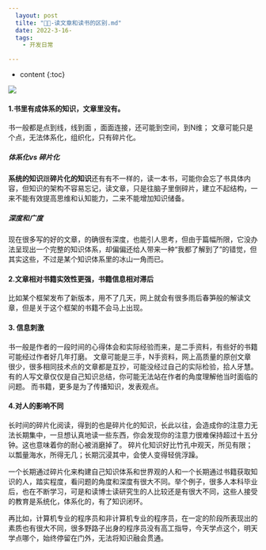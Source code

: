 ```yaml
---
  layout: post
  tilte: "📒🔖-读文章和读书的区别.md"
  date: 2022-3-16-
  tags: 
    - 开发日常

---
```



* content
{:toc}


![](https://upload-images.jianshu.io/upload_images/15312191-1b5a62d1cbb51171.png?imageMogr2/auto-orient/strip%7CimageView2/2/w/1240)


#### 1.书里有成体系的知识，文章里没有。
书一般都是点到线，线到面 ，面面连接，还可能到空间，到N维；
文章可能只是个点，无法体系化，组织化，只有碎片化。
##### 体系化vs 碎片化
**系统的知识**跟**碎片化的知识**还有有不一样的，读一本书，可能你会忘了书具体内容，但知识的架构不容易忘记，读文章，只是往脑子里倒碎片，建立不起结构，一来不能有效提高思维和认知能力，二来不能增加知识储备。


##### 深度和广度
现在很多写的好的文章，的确很有深度，也能引人思考，但由于篇幅所限，它没办法呈现出一个完整的知识体系，却偏偏还给人带来一种“我都了解到了”的错觉，但其实这些，不过是某个知识体系里的冰山一角而已。
#### 2.文章相对书籍实效性更强，书籍信息相对滞后
比如某个框架发布了新版本，用不了几天，网上就会有很多雨后春笋般的解读文章，但是关于这个框架的书籍不会马上出现。

#### 3. 信息刺激
书一般是作者的一段时间的心得体会和实际经验而来，是二手资料，有些好的书籍可能经过作者好几年打磨。
文章可能是三手，N手资料，网上高质量的原创文章很少，很多相同技术点的文章都是互抄，可能没经过自己的实际检验，拾人牙慧。
有的人写文章仅仅是自己知识总结，你可能无法站在作者的角度理解他当时面临的问题。
而书籍，更多是为了传播知识，发表观点。
#### 4.对人的影响不同

长时间的碎片化阅读，得到的也是碎片化的知识，长此以往，会造成你的注意力无法长期集中，一旦想认真地读一些东西，你会发现你的注意力很难保持超过十五分钟。这也意味着你的耐心被消磨掉了。
碎片化知识好比竹孔中观天，所见有限；以瓢量海水，所得无几；长期沉浸其中，会使人变得轻佻浮躁。

一个长期通过碎片化来构建自己知识体系和世界观的人和一个长期通过书籍获取知识的人，踏实程度，看问题的角度和深度有很大不同。举个例子，很多人本科毕业后，也在不断学习，可是和读博士读研究生的人比较还是有很大不同，这些人接受的教育是系统化，体系化的，有了知识闭环。

再比如，计算机专业的程序员和非计算机专业的程序员，在一定的阶段所表现出的素质也有很大不同，很多野路子出身的程序员没有高工指导，今天学点这个，明天学点哪个，始终停留在门外，无法将知识融会贯通。
